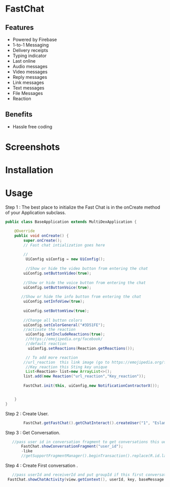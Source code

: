 # FastChat


## Features
- Powered by Firebase
- 1-to-1 Messaging
- Delivery receipts
- Typing indicator
- Last online
- Audio messages
- Video messages
- Reply messages
- Link messages
- Text messages
- File Messages
- Reaction 

## Benefits
 - Hassle free coding



# Screenshots



# Installation





# Usage
Step 1 : The best place to initialize the Fast Chat is in the onCreate method of your Application subclass.
```java
public class BaseApplication extends MultiDexApplication {

    @Override
    public void onCreate() {
        super.onCreate();
        // Fast chat intialization goes here
        
        //
         UiConfig uiConfig = new UiConfig();
         
         //Show or hide the video button from entering the chat
        uiConfig.setButtonVideo(true);
        
        //Show or hide the voice button from entering the chat
        uiConfig.setButtonVoice(true);
        
       //Show or hide the info button from entering the chat
        uiConfig.setInfoView(true);
        
        uiConfig.setBottomView(true);
        
        //Change all button colors
        uiConfig.setColorGeneral("#3D51FE");
        //activate the reaction 
         uiConfig.setIncludeReactions(true);
         //https://emojipedia.org/facebook/
         //default reaction
          uiConfig.setReactions(Reaction.getReactions());

         // To add more reaction 
        //url_reaction  this link image (go to https://emojipedia.org/facebook/   and copy link any reaction image and pass to url_reaction  )
         //Key_reaction this Sting key unique 
         List<Reaction> list=new ArrayList<>();
        list.add(new Reaction("url_reaction","Key_reaction"));
        
        FastChat.init(this, uiConfig,new NotificationContractorX());


    }
}
```


Step 2 : Create User.
```java
        FastChat.getFastChat().getChatInteract().createUser("1", "Eslam");
```

Step 3 : Get Conversation.
```java
   //pass user id in conversation fragment to get conversations this uer
       FastChat.showConversationFragment("user_id");
       -like
       //getSupportFragmentManager().beginTransaction().replace(R.id.layout, FastChat.showConversationFragment("2")).commit();

```

Step 4 : Create First conversation .
```java
   //pass userId and receiverId and put groupId if this first conversation
 FastChat.showChatActivity(view.getContext(), userId, key, baseMessage.getGroupId());
```



